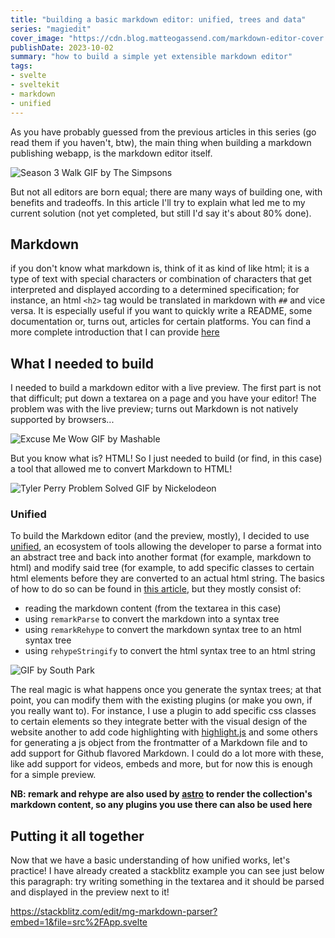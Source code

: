 ```yaml
---
title: "building a basic markdown editor: unified, trees and data"
series: "magiedit"
cover_image: "https://cdn.blog.matteogassend.com/markdown-editor-cover.webp"
publishDate: 2023-10-02
summary: "how to build a simple yet extensible markdown editor"
tags:
- svelte
- sveltekit
- markdown
- unified
---
```


As you have probably guessed from the previous articles in this series (go read them if you haven't, btw), the main thing when building a markdown publishing webapp, is the markdown editor itself.

![Season 3 Walk GIF by The Simpsons](https://media1.giphy.com/media/3orif1pbMEL5VJnmwM/giphy.gif?cid=bcfb6944ona09wkpkujnf1j7yvcqraf3kve1b8t4wnih6ick&ep=v1_gifs_search&rid=giphy.gif&ct=g)

But not all editors are born equal; there are many ways of building one, with benefits and tradeoffs. In this article I'll try to explain what led me to my current solution (not yet completed, but still I'd say it's about 80% done).

## Markdown

if you don't know what markdown is, think of it as kind of like html; it is a type of text with special characters or combination of characters that get interpreted and displayed according to a determined specification; for instance, an html `<h2>` tag would be translated in markdown with `##` and vice versa. It is especially useful if you want to quickly write a README, some documentation or, turns out, articles for certain platforms. You can find a more complete introduction that I can provide [here](https://www.markdownguide.org/)

## What I needed to build

I needed to build a markdown editor with a live preview. The first part is not that difficult; put down a textarea on a page and you have your editor! The problem was with the live preview; turns out Markdown is not natively supported by browsers...

![Excuse Me Wow GIF by Mashable](https://media0.giphy.com/media/l3q2K5jinAlChoCLS/giphy.gif?cid=bcfb6944zbg8lkbkejj0satp1tv1mrykzw8vogwf2sjr4vz7&ep=v1_gifs_search&rid=giphy.gif&ct=g)

But you know what is? HTML! So I just needed to build (or find, in this case) a tool that allowed me to convert Markdown to HTML!

![Tyler Perry Problem Solved GIF by Nickelodeon](https://media2.giphy.com/media/LJbberzGLVChcsdNOv/giphy.gif?cid=bcfb6944h5e0uf8r7n2yyktj224ougmnxeycs0uu8pbdp5qb&ep=v1_gifs_search&rid=giphy.gif&ct=g)

### Unified

To build the Markdown editor (and the preview, mostly), I decided to use [unified](https://unifiedjs.com/), an ecosystem of tools allowing the developer to parse a format into an abstract tree and back into another format (for example, markdown to html) and modify said tree (for example, to add specific classes to certain html elements before they are converted to an actual html string. The basics of how to do so can be found in [this article](https://unifiedjs.com/learn/guide/using-unified/), but they mostly consist of:
- reading the markdown content (from the textarea in this case)
- using `remarkParse` to convert the markdown into a syntax tree
- using `remarkRehype` to convert the markdown syntax tree to an html syntax tree
- using `rehypeStringify` to convert the html syntax tree to an html string

![GIF by South Park ](https://media4.giphy.com/media/3o7ypD3Ho7jMArHDxe/giphy.gif?cid=bcfb6944tegi9dndgxq1mo0tz531rpudh84d657kl2llua1n&ep=v1_gifs_search&rid=giphy.gif&ct=g)

The real magic is what happens once you generate the syntax trees; at that point, you can modify them with the existing plugins (or make you own, if you really want to). For instance, I use a plugin to add specific css classes to certain elements so they integrate better with the visual design of the website another to add code highlighting with [highlight.js](https://highlightjs.org/) and some others for generating a js object from the frontmatter of a Markdown file and to add support for Github flavored Markdown. I could do a lot more with these, like add support for videos, embeds and more, but for now this is enough for a simple preview.

**NB: remark and rehype are also used by [astro](https://astro.build) to render the collection's markdown content, so any plugins you use there can also be used here**

## Putting it all together

Now that we have a basic understanding of how unified works, let's practice! I have already created a stackblitz example you can see just below this paragraph: try writing something in the textarea and it should be parsed and displayed in the preview next to it!

https://stackblitz.com/edit/mg-markdown-parser?embed=1&file=src%2FApp.svelte
